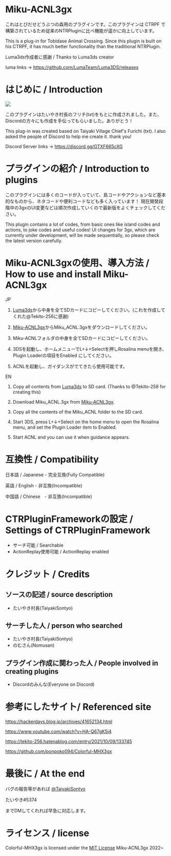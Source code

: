 # Miku-ACNL3gx
これはとびだせどうぶつの森用のプラグインです。このプラグインは CTRPF で構築されているため従来のNTRPluginに比べ機能が遥かに向上しています。

This is a plug-in for Tobidase Animal Crossing. Since this plugin is built on his CTRPF, it has much better functionality than the traditional NTRPlugin.

Luma3ds作成者に感謝 / Thanks to Luma3ds creator

luma links -> https://github.com/LumaTeam/Luma3DS/releases

# はじめに / Introduction
![](https://pics.prcm.jp/m1994811/16405929/gif/16405929.gif)

このプラグインはたいやき村長のフリチ(txt)をもとに作成されました。また、Discordの方々にも作成を手伝ってもらいました。ありがとう！

This plug-in was created based on Taiyaki Village Chief's Furichi (txt). I also asked the people of Discord to help me create it. thank you!

Discord Server links -> https://discord.gg/GTXF665cXG

# プラグインの紹介 / Introduction to plugins
このプラグインには多くのコードが入っていて、島コードやアクションなど基本的なものから、ネタコードや便利コードなども多く入っています！
現在開発段階中の3gxのUI変更などは順次作成していくので最新版をよくチェックしてください。

This plugin contains a lot of codes, from basic ones like island codes and actions, to joke codes and useful codes!
UI changes for 3gx, which are currently under development, will be made sequentially, so please check the latest version carefully.

# Miku-ACNL3gxの使用、導入方法 / How to use and install Miku-ACNL3gx
JP
1. [Luma3ds](https://github.com/Tekito-256/Luma3DS/releases)から中身を全てSDカードにコピーしてください。(これを作成してくれた@Tekito-256に感謝)

2. [Miku-ACNL3gx](https://github.com/TaiyakiSontyo/Miku-ACNL3gx/releases)からMiku_ACNL.3gxをダウンロードしてください。

3. Miku-ACNLフォルダの中身を全てSDカードにコピーしてください。

4. 3DSを起動し、ホームメニューでL+↓+Selectを押しRosalina menuを開き、Plugin Loaderの項目をEnabled にしてください。
 
5. ACNLを起動し、ガイダンスがでてきたら使用可能です。

EN

1. Copy all contents from [Luma3ds](https://github.com/Tekito-256/Luma3DS/releases) to SD card.
(Thanks to @Tekito-256 for creating this)

2. Download Miku_ACNL.3gx from [Miku-ACNL3gx](https://github.com/TaiyakiSontyo/Miku-ACNL3gx/releases).

3. Copy all the contents of the Miku_ACNL folder to the SD card.

4. Start 3DS, press L+↓+Select on the home menu to open the Rosalina menu, and set the Plugin Loader item to Enabled.

5. Start ACNL and you can use it when guidance appears.

# 互換性 / Compatibility
日本語 / Japanese - 完全互換(Fully Compatible)

英語 / English - 非互換(Incompatible)

中国語 / Chinese　- 非互換(Incompatible)

# CTRPluginFrameworkの設定 / Settings of CTRPluginFramework
* サーチ可能 / Searchable
* ActionReplay使用可能 / ActionReplay enabled

# クレジット / Credits
ソースの記述 / source description
--
* たいやき村長(TaiyakiSontyo)

サーチした人 / person who searched
--
* たいやき村長(TaiyakiSontyo)
* のむさん(Nomusan)

プラグイン作成に関わった人 / People involved in creating plugins
--
* Discordのみんな(Everyone on Discord)

# 参考にしたサイト/ Referenced site
https://hackerdays.blog.jp/archives/41652134.html

https://www.youtube.com/watch?v=HA-Q67gK5i4

https://tekito-256.hatenablog.com/entry/2021/10/09/133745

https://github.com/ponpoko094/Colorful-MHX3gx

# 最後に / At the end
バグの報告等があれば
[@TaiyakiSontyo](https://twitter.com/TaiyakiSontyo)

たいやき#5374

までDMしてくれれば早急に対応します。

# ライセンス / license
Colorful-MHX3gx is licensed under the [MIT License](https://github.com/TaiyakiSontyo/Miku-ACNL3gx/edit/main/LICENSE)
Miku-ACNL3gx 2022~
